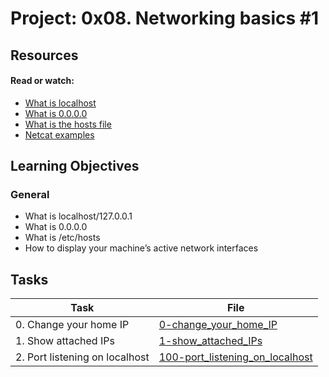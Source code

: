 # Project: 0x08. Networking basics #1

## Resources

#### Read or watch:

* [What is localhost](https://intranet.alxswe.com/rltoken/Odcc_tyAQlcANCCrtmxo6A)
* [What is 0.0.0.0](https://intranet.alxswe.com/rltoken/fUb9IpnxrNaddMljzwbhJQ)
* [What is the hosts file](https://intranet.alxswe.com/rltoken/4_MBpFTulKliFM69jCPzOQ)
* [Netcat examples](https://intranet.alxswe.com/rltoken/OR0lOEwAw9I1Rj4aGp1Ljg)
## Learning Objectives

### General

* What is localhost/127.0.0.1
* What is 0.0.0.0
* What is /etc/hosts
* How to display your machine’s active network interfaces
## Tasks

| Task | File |
| ---- | ---- |
| 0. Change your home IP | [0-change_your_home_IP](./0-change_your_home_IP) |
| 1. Show attached IPs | [1-show_attached_IPs](./1-show_attached_IPs) |
| 2. Port listening on localhost | [100-port_listening_on_localhost](./100-port_listening_on_localhost) |

